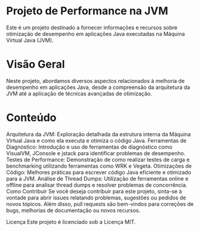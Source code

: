 # Projeto de Performance na JVM
Este é um projeto destinado a fornecer informações e recursos sobre otimização de desempenho em aplicações Java executadas na Máquina Virtual Java (JVM).

# Visão Geral
Neste projeto, abordamos diversos aspectos relacionados à melhoria de desempenho em aplicações Java, desde a compreensão da arquitetura da JVM até a aplicação de técnicas avançadas de otimização.

# Conteúdo
Arquitetura da JVM: Exploração detalhada da estrutura interna da Máquina Virtual Java e como ela executa e otimiza o código Java.
Ferramentas de Diagnóstico: Introdução e uso de ferramentas de diagnóstico como VisualVM, JConsole e jstack para identificar problemas de desempenho.
Testes de Performance: Demonstração de como realizar testes de carga e benchmarking utilizando ferramentas como WRK e Vegeta.
Otimizações de Código: Melhores práticas para escrever código Java eficiente e otimizado para a JVM.
Análise de Thread Dumps: Utilização de ferramentas online e offline para analisar thread dumps e resolver problemas de concorrência.
Como Contribuir
Se você deseja contribuir para este projeto, sinta-se à vontade para abrir issues relatando problemas, sugestões ou pedidos de novos tópicos. Além disso, pull requests são bem-vindos para correções de bugs, melhorias de documentação ou novos recursos.

Licença
Este projeto é licenciado sob a Licença MIT.